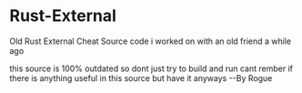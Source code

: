 # Rust-External
Old Rust External Cheat Source code i worked on with an old friend a while ago  

this source is 100% outdated so dont just try to build and run 
cant rember if there is anything useful in this source but have it anyways
--By Rogue


